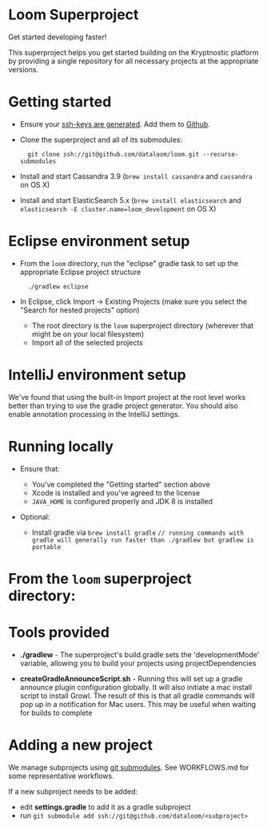 Loom Superproject
==============================

Get started developing faster!

This superproject helps you get started building on the Kryptnostic platform by providing a single repository for all necessary projects at the appropriate versions.

Getting started
==============================

* Ensure your [ssh-keys are generated](https://help.github.com/articles/generating-ssh-keys). Add them to [Github](http://github.com).
* Clone the superproject and all of its submodules:

        git clone ssh://git@github.com/dataloom/loom.git --recurse-submodules

* Install and start Cassandra 3.9 (`brew install cassandra` and `cassandra` on OS X)
* Install and start ElasticSearch 5.x (`brew install elasticsearch` and `elasticsearch -E cluster.name=loom_development` on OS X)

Eclipse environment setup
==============================

* From the `loom` directory, run the "eclipse" gradle task to set up the appropriate Eclipse project structure

        ./gradlew eclipse

* In Eclipse, click Import -> Existing Projects (make sure you select the "Search for nested projects" option)
    * The root directory is the `loom` superproject directory (wherever that might be on your local filesystem)
    * Import all of the selected projects

IntelliJ environment setup
==============================

We've found that using the built-in Import project at the root level works better than trying to use the gradle project generator. You should also enable annotation processing in the IntelliJ settings.


Running locally 
==============================

* Ensure that:
    * You've completed the "Getting started" section above
    * Xcode is installed and you've agreed to the license
    * `JAVA_HOME` is configured properly and JDK 8 is installed
    
* Optional:
    * Install gradle via `brew install gradle` `// running commands with gradle will generally run faster than ./gradlew but gradlew is portable`

# From the `loom` superproject directory:

Tools provided
==============================

* **./gradlew** - The superproject's build.gradle sets the 'developmentMode' variable, allowing you to build your projects using projectDependencies

* **createGradleAnnounceScript.sh** - Running this will set up a gradle announce plugin configuration globally. It will also initiate a mac install script to install Growl. The result of this is that all gradle commands will pop up in a notification for Mac users. This may be useful when waiting for builds to complete

Adding a new project
==============================

We manage subprojects using [git submodules](https://git-scm.com/book/en/v2/Git-Tools-Submodules). See WORKFLOWS.md for some representative workflows.

If a new subproject needs to be added:

* edit **settings.gradle** to add it as a gradle subproject
* run `git submodule add ssh://git@github.com/dataloom/<subproject>`
